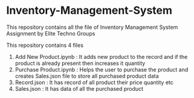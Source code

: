 # Inventory-Management-System
This repository contains all the file of Inventory Management System Assignment by Elite Techno Groups 

This repository contains 4 files
1. Add New Product.ipynb : It adds new product to the record and if the product is already present then increases it quantity 
2. Purchase Product.ipynb : Helps the user to purchase the product and creates Sales.json file to store  all purchased product data
4. Record.json : It has record of all product their price quantity etc
6. Sales.json : It has data of all the purchased product
